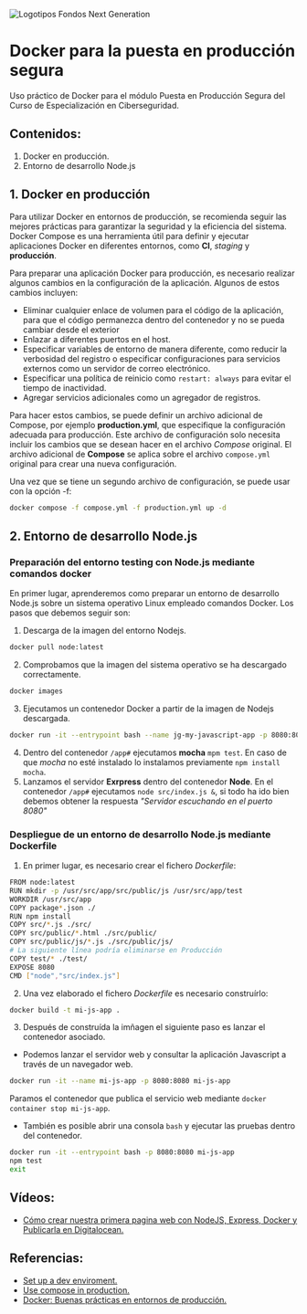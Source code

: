 ![Logotipos Fondos Next Generation](../imagenes/Logotipo_ME_FP_GV_FSE.png)
# Docker para la puesta en producción segura
Uso práctico de Docker para el módulo Puesta en Producción Segura del Curso de Especialización en Ciberseguridad.

## Contenidos:
1. Docker en producción.
2. Entorno de desarrollo Node.js

## 1. Docker en producción
Para utilizar Docker en entornos de producción, se recomienda seguir las mejores prácticas para garantizar la seguridad y la eficiencia del sistema. Docker Compose es una herramienta útil para definir y ejecutar aplicaciones Docker en diferentes entornos, como **CI**, *staging* y **producción**.

Para preparar una aplicación Docker para producción, es necesario realizar algunos cambios en la configuración de la aplicación. Algunos de estos cambios incluyen:

- Eliminar cualquier enlace de volumen para el código de la aplicación, para que el código permanezca dentro del contenedor y no se pueda cambiar desde el exterior
- Enlazar a diferentes puertos en el host.
- Especificar variables de entorno de manera diferente, como reducir la verbosidad del registro o especificar configuraciones para servicios externos como un servidor de correo electrónico.
- Especificar una política de reinicio como `restart: always` para evitar el tiempo de inactividad.
- Agregar servicios adicionales como un agregador de registros.

Para hacer estos cambios, se puede definir un archivo adicional de Compose, por ejemplo **production.yml**, que especifique la configuración adecuada para producción. Este archivo de configuración solo necesita incluir los cambios que se desean hacer en el archivo *Compose* original. El archivo adicional de **Compose** se aplica sobre el archivo `compose.yml` original para crear una nueva configuración.

Una vez que se tiene un segundo archivo de configuración, se puede usar con la opción -f:
```sh
docker compose -f compose.yml -f production.yml up -d
```
## 2. Entorno de desarrollo Node.js
### Preparación del entorno testing con Node.js mediante comandos docker
En primer lugar, aprenderemos como preparar un entorno de desarrollo Node.js sobre un sistema operativo Linux empleado comandos Docker. Los pasos que debemos seguir son:
1. Descarga de la imagen del entorno Nodejs.
```bash
docker pull node:latest
```
2. Comprobamos que la imagen del sistema operativo se ha descargado correctamente.
```bash
docker images
```
3. Ejecutamos un contenedor Docker a partir de la imagen de Nodejs descargada.
```bash
docker run -it --entrypoint bash --name jg-my-javascript-app -p 8080:8080 -v ${PWD}/my-javascript-app:/app -w /app node:latest
```
4. Dentro del contenedor `/app#` ejecutamos **mocha** `mpm test`. En caso de que *mocha* no esté instalado lo instalamos previamente `npm install mocha`.
5. Lanzamos el servidor **Exrpress** dentro del contenedor **Node**. En el contenedor `/app#` ejecutamos `node src/index.js &`, si todo ha ido bien debemos obtener la respuesta *"Servidor escuchando en el puerto 8080"*

### Despliegue de un entorno de desarrollo Node.js mediante Dockerfile
1. En primer lugar, es necesario crear el fichero *Dockerfile*:
```bash
FROM node:latest
RUN mkdir -p /usr/src/app/src/public/js /usr/src/app/test
WORKDIR /usr/src/app
COPY package*.json ./
RUN npm install
COPY src/*.js ./src/
COPY src/public/*.html ./src/public/
COPY src/public/js/*.js ./src/public/js/
# La siguiente línea podría eliminarse en Producción
COPY test/* ./test/
EXPOSE 8080
CMD ["node","src/index.js"]
```
2. Una vez elaborado el fichero *Dockerfile* es necesario construírlo:
```bash
docker build -t mi-js-app .
```

3. Después de construída la imñagen el siguiente paso es lanzar el contenedor asociado.
- Podemos lanzar el servidor web y consultar la aplicación Javascript a través de un navegador web.
```bash
docker run -it --name mi-js-app -p 8080:8080 mi-js-app
```
Paramos el contenedor que publica el servicio web mediante `docker container stop mi-js-app`.
- También es posible abrir una consola `bash` y ejecutar las pruebas dentro del contenedor.
```bash
docker run -it --entrypoint bash -p 8080:8080 mi-js-app
npm test
exit
```

## Vídeos:

- [Cómo crear nuestra primera pagina web con NodeJS, Express, Docker y Publicarla en Digitalocean.](https://youtu.be/USivUGPSZ9s)

## Referencias:
- [Set up a dev enviroment.](https://docs.docker.com/desktop/dev-environments/set-up/)
- [Use compose in production.](https://docs.docker.com/compose/production/)
- [Docker: Buenas prácticas en entornos de producción.](https://santimacnet.wordpress.com/2017/10/22/docker-buenas-practicas-en-entornos-de-produccion/)